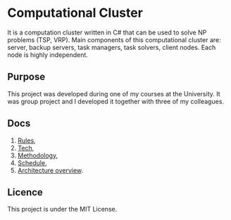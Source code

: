Computational Cluster
=====================

It is a computation cluster written in C# that can be used to solve NP problems (TSP, VRP). Main components of this computational cluster are: server, backup servers, task managers, task solvers, client nodes. Each node is highly independent. 

## Purpose

This project was developed during one of my courses at the University. It was group project and I developed it together with three of my colleagues.

## Docs

 1. [Rules](docs/rules.md),
 2. [Tech](docs/tech.md),
 3. [Methodology](docs/methodology.md),
 4. [Schedule](docs/schedule.md),
 5. [Architecture overview](docs/arch_overview.md).
 
## Licence

This project is under the MIT License.
